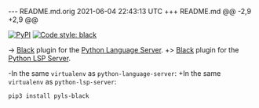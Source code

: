 --- README.md.orig	2021-06-04 22:43:13 UTC
+++ README.md
@@ -2,9 +2,9 @@
 
 [![PyPI](https://img.shields.io/pypi/v/pyls-black.svg)](https://pypi.org/project/pyls-black/) [![Code style: black](https://img.shields.io/badge/code%20style-black-000000.svg)](https://github.com/ambv/black)
 
-> [Black](https://github.com/ambv/black) plugin for the [Python Language Server](https://github.com/palantir/python-language-server).
+> [Black](https://github.com/ambv/black) plugin for the [Python LSP Server](https://github.com/python-lsp/python-lsp-server).
 
-In the same `virtualenv` as `python-language-server`:
+In the same `virtualenv` as `python-lsp-server`:
 
 ```shell
 pip3 install pyls-black
